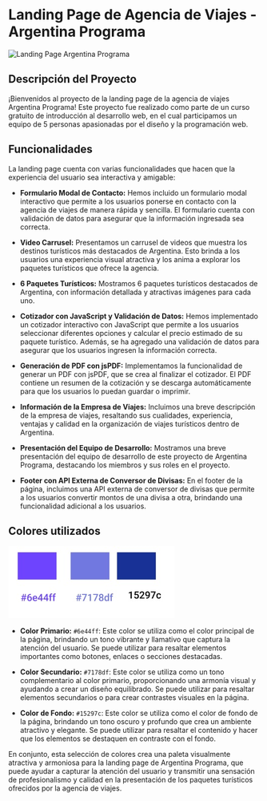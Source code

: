 # Landing Page de Agencia de Viajes - Argentina Programa

![Landing Page Argentina Programa](https://argentinaprograma.inti.gob.ar/pluginfile.php/1/theme_moove/sliderimage1/1676134779/banner-ok-argentina-programa.jpg)

## Descripción del Proyecto

¡Bienvenidos al proyecto de la landing page de la agencia de viajes Argentina Programa! Este proyecto fue realizado como parte de un curso gratuito de introducción al desarrollo web, en el cual participamos un equipo de 5 personas apasionadas por el diseño y la programación web.

## Funcionalidades

La landing page cuenta con varias funcionalidades que hacen que la experiencia del usuario sea interactiva y amigable:

- **Formulario Modal de Contacto:** Hemos incluido un formulario modal interactivo que permite a los usuarios ponerse en contacto con la agencia de viajes de manera rápida y sencilla. El formulario cuenta con validación de datos para asegurar que la información ingresada sea correcta.

- **Video Carrusel:** Presentamos un carrusel de videos que muestra los destinos turísticos más destacados de Argentina. Esto brinda a los usuarios una experiencia visual atractiva y los anima a explorar los paquetes turísticos que ofrece la agencia.

- **6 Paquetes Turísticos:** Mostramos 6 paquetes turísticos destacados de Argentina, con información detallada y atractivas imágenes para cada uno.

- **Cotizador con JavaScript y Validación de Datos:** Hemos implementado un cotizador interactivo con JavaScript que permite a los usuarios seleccionar diferentes opciones y calcular el precio estimado de su paquete turístico. Además, se ha agregado una validación de datos para asegurar que los usuarios ingresen la información correcta.

- **Generación de PDF con jsPDF:** Implementamos la funcionalidad de generar un PDF con jsPDF, que se crea al finalizar el cotizador. El PDF contiene un resumen de la cotización y se descarga automáticamente para que los usuarios lo puedan guardar o imprimir.

- **Información de la Empresa de Viajes:** Incluimos una breve descripción de la empresa de viajes, resaltando sus cualidades, experiencia, ventajas y calidad en la organización de viajes turísticos dentro de Argentina.

- **Presentación del Equipo de Desarrollo:** Mostramos una breve presentación del equipo de desarrollo de este proyecto de Argentina Programa, destacando los miembros y sus roles en el proyecto.

- **Footer con API Externa de Conversor de Divisas:** En el footer de la página, incluimos una API externa de conversor de divisas que permite a los usuarios convertir montos de una divisa a otra, brindando una funcionalidad adicional a los usuarios.

## Colores utilizados 
![Paleta de colores](/imgs/paleta.jpg)


- **Color Primario:** `#6e44ff`: Este color se utiliza como el color principal de la página, brindando un tono vibrante y llamativo que captura la atención del usuario. Se puede utilizar para resaltar elementos importantes como botones, enlaces o secciones destacadas.

- **Color Secundario:** `#7178df`: Este color se utiliza como un tono complementario al color primario, proporcionando una armonía visual y ayudando a crear un diseño equilibrado. Se puede utilizar para resaltar elementos secundarios o para crear contrastes visuales en la página.

- **Color de Fondo:** `#15297c`: Este color se utiliza como el color de fondo de la página, brindando un tono oscuro y profundo que crea un ambiente atractivo y elegante. Se puede utilizar para resaltar el contenido y hacer que los elementos se destaquen en contraste con el fondo.

En conjunto, esta selección de colores crea una paleta visualmente atractiva y armoniosa para la landing page de Argentina Programa, que puede ayudar a capturar la atención del usuario y transmitir una sensación de profesionalismo y calidad en la presentación de los paquetes turísticos ofrecidos por la agencia de viajes.
